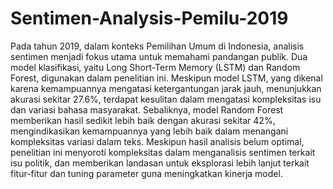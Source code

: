 # Sentimen-Analysis-Pemilu-2019

Pada tahun 2019, dalam konteks Pemilihan Umum di Indonesia, analisis sentimen menjadi fokus utama untuk memahami pandangan publik. Dua model klasifikasi, yaitu Long Short-Term Memory (LSTM) dan Random Forest, digunakan dalam penelitian ini. Meskipun model LSTM, yang dikenal karena kemampuannya mengatasi ketergantungan jarak jauh, menunjukkan akurasi sekitar 27.6%, terdapat kesulitan dalam mengatasi kompleksitas isu dan variasi bahasa masyarakat. Sebaliknya, model Random Forest memberikan hasil sedikit lebih baik dengan akurasi sekitar 42%, mengindikasikan kemampuannya yang lebih baik dalam menangani kompleksitas variasi dalam teks. Meskipun hasil analisis belum optimal, penelitian ini menyoroti kompleksitas dalam menganalisis sentimen terkait isu politik, dan memberikan landasan untuk eksplorasi lebih lanjut terkait fitur-fitur dan tuning parameter guna meningkatkan kinerja model.
